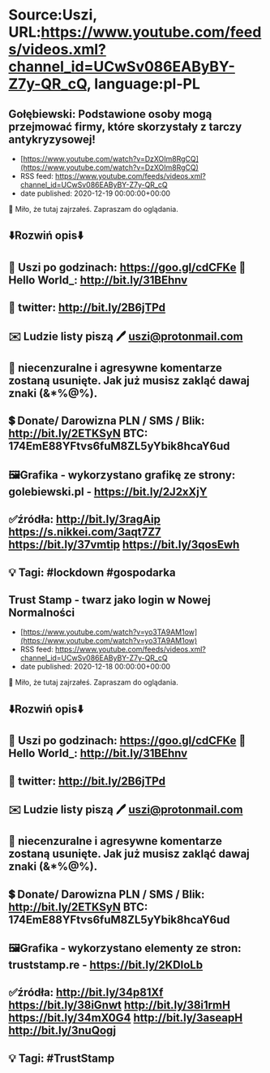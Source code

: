 # Source:Uszi, URL:https://www.youtube.com/feeds/videos.xml?channel_id=UCwSv086EAByBY-Z7y-QR_cQ, language:pl-PL

## Gołębiewski: Podstawione osoby mogą przejmować firmy, które skorzystały z tarczy antykryzysowej!
 - [https://www.youtube.com/watch?v=DzXOIm8RgCQ](https://www.youtube.com/watch?v=DzXOIm8RgCQ)
 - RSS feed: https://www.youtube.com/feeds/videos.xml?channel_id=UCwSv086EAByBY-Z7y-QR_cQ
 - date published: 2020-12-19 00:00:00+00:00

🤪 Miło, że tutaj zajrzałeś.  Zapraszam do oglądania.

⬇️Rozwiń opis⬇️
------------------------------------------------------------
👀 Uszi po godzinach: https://goo.gl/cdCFKe
👀 Hello World_: http://bit.ly/31BEhnv
------------------------------------------------------------
👀 twitter: http://bit.ly/2B6jTPd
------------------------------------------------------------
✉️ Ludzie listy piszą 
🖊️ uszi@protonmail.com
------------------------------------------------------------
👺 niecenzuralne i agresywne komentarze zostaną usunięte.  Jak już musisz zakląć dawaj znaki (&*%@%).
------------------------------------------------------------
💲 Donate/ Darowizna
PLN / SMS / Blik: http://bit.ly/2ETKSyN
BTC: 174EmE88YFtvs6fuM8ZL5yYbik8hcaY6ud
---------------------------------------------------------------
🖼Grafika - wykorzystano grafikę ze strony: 
golebiewski.pl - https://bit.ly/2J2xXjY
---------------------------------------------------------------
✅źródła:
http://bit.ly/3ragAip
https://s.nikkei.com/3aqt7Z7
https://bit.ly/37vmtip
https://bit.ly/3qosEwh
-------------------------------------------------------------
💡 Tagi: #lockdown #gospodarka
--------------------------------------------------------------

## Trust Stamp - twarz jako login w Nowej Normalności
 - [https://www.youtube.com/watch?v=yo3TA9AM1ow](https://www.youtube.com/watch?v=yo3TA9AM1ow)
 - RSS feed: https://www.youtube.com/feeds/videos.xml?channel_id=UCwSv086EAByBY-Z7y-QR_cQ
 - date published: 2020-12-18 00:00:00+00:00

🤪 Miło, że tutaj zajrzałeś.  Zapraszam do oglądania.

⬇️Rozwiń opis⬇️
------------------------------------------------------------
👀 Uszi po godzinach: https://goo.gl/cdCFKe
👀 Hello World_: http://bit.ly/31BEhnv
------------------------------------------------------------
👀 twitter: http://bit.ly/2B6jTPd
------------------------------------------------------------
✉️ Ludzie listy piszą 
🖊️ uszi@protonmail.com
------------------------------------------------------------
👺 niecenzuralne i agresywne komentarze zostaną usunięte.  Jak już musisz zakląć dawaj znaki (&*%@%).
------------------------------------------------------------
💲 Donate/ Darowizna
PLN / SMS / Blik: http://bit.ly/2ETKSyN
BTC: 174EmE88YFtvs6fuM8ZL5yYbik8hcaY6ud
---------------------------------------------------------------
🖼Grafika - wykorzystano elementy ze stron: 
truststamp.re - https://bit.ly/2KDIoLb
---------------------------------------------------------------
✅źródła:
http://bit.ly/34p81Xf
https://bit.ly/38iGnwt
http://bit.ly/38i1rmH
https://bit.ly/34mX0G4
http://bit.ly/3aseapH
http://bit.ly/3nuQogj
-------------------------------------------------------------
💡 Tagi: #TrustStamp
--------------------------------------------------------------

